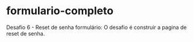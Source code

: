 # formulario-completo
Desafio 6 - Reset de senha formulário: O desafio é construir a pagina de reset de senha.
